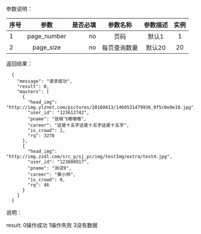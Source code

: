 参数说明：


| 序号	| 参数            | 是否必填  | 参数名称         | 参数描述        | 实例          |
| -----		|:-------------: | -----:   |:-------------:  |:-------------:|:-------------:|
|  1       | page_number    | no       | 页码             | 默认1         | 1              |
|  2       | page_size      | no       | 每页查询数量      | 默认20        | 20             |


返回结果：

      {						
        "message": "请求成功",						
        "result": 0,						
        "masters": [						
          {						
            "head_img": "http://img.ylznet.com/pictures/20160413/1460531479936_0f5c0e0e10.jpg",						
            "user_id": "123612742",						
            "pname": "张晓飞嗷嗷嗷",						
            "career": "这是十五字这是十五字这是十五字",						
            "is_crowd": 1,						
            "rq": 3270						
          },						
          {						
            "head_img": "http://img.zzdl.com/src_p/sj_pc/img/testImg/extra/test4.jpg",						
            "user_id": "123608917",						
            "pname": "测试9",						
            "career": "黄小帅",						
            "is_crowd": 0,						
            "rq": 46						
          }						
        ]						
      }		


说明：

  result: 	0操作成功 1操作失败 3没有数据		
